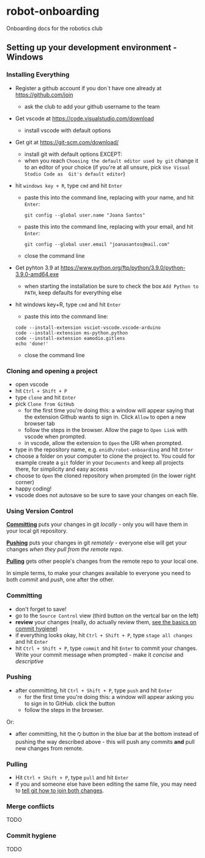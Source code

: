# robot-onboarding
Onboarding docs for the robotics club

## Setting up your development environment - Windows

### Installing Everything
* Register a github account if you don`t have one already at https://github.com/join
    * ask the club to add your github username to the team

* Get vscode at https://code.visualstudio.com/download
    * install vscode with default options

* Get git at https://git-scm.com/download/
    * install git with default options EXCEPT:
    * when you reach `Choosing the default editor used by git` change it to 
an editor of your choice (if you're at all unsure, pick `Use Visual Stodio Code as 
Git's default editor`)
* hit `windows key + R`, type `cmd` and hit `Enter`
    * paste this into the command line, replacing with your name, and hit `Enter`:
        ```
        git config --global user.name "Joana Santos"
        ```
    * paste this into the command line, replacing with your email, and hit `Enter`:
        ```
        git config --global user.email "joanasantos@mail.com"
        ```
    * close the command line

* Get pyhton 3.9 at https://www.python.org/ftp/python/3.9.0/python-3.9.0-amd64.exe
    * when starting the installation be sure to check the box `Add Python to PATH`, keep
defaults for everything else

* hit windows key+R, type `cmd` and hit `Enter`
    * paste this into the command line:
    ```
    code --install-extension vsciot-vscode.vscode-arduino
    code --install-extension ms-python.python
    code --install-extension eamodio.gitlens
    echo 'done!'
    ```
    * close the command line


### Cloning and opening a project
* open vscode
* hit `Ctrl + Shift + P`
* type `clone` and hit `Enter`
* pick `Clone from GitHub`
    * for the first time you're doing this: a window will appear saying that the extension
Github wants to sign in. Click `Allow`
to open a new browser tab
    * follow the steps in the browser. Allow the page to `Open Link` with
    vscode when prompted.
    * in vscode, allow the extension to `Open` the URI when prompted.
* type in the repository name, e.g. `enidh/robot-onboarding` and hit `Enter`
* choose a folder on your computer to clone the project to. You could for example create
a `git` folder in your `Documents` and keep all projects there, for simplicity and easy access
* choose to `Open` the cloned repository when prompted (in the lower right corner)
* happy coding!
* vscode does not autosave so be sure to save your changes on each file.

### Using Version Control
[**Committing**](#committing) puts your changes in git _locally_ - only you will have them in your local git repository. 

[**Pushing**](#pushing) puts your changes in git _remotely_ - everyone else will get your changes 
_when they pull from the remote repo_.

[**Pulling**](#pulling) gets other people's changes from the remote repo to your local one.


In simple terms, to make your changes available to everyone you need to both _commit_ and _push_, one after the other.

### Committing
* don't forget to save!
* go to the `Source Control` view (third button on the vertcal bar on the
left)
* **review** your changes (really, do actually review them, 
[see the basics on commit hygiene](#commit-hygiene))
* if everything looks okay, hit `Ctrl + Shift + P`, type `stage all changes` and hit `Enter`
* hit `Ctrl + Shift + P`, type `commit` and hit `Enter` to commit your changes. Write your commit message when prompted - make it *concise* and
*descriptive*

### Pushing
* after committing, hit `Ctrl + Shift + P`, type `push` and hit `Enter`
    * for the first time you're doing this: a window will appear asking you
    to sign in to GitHub. click the button
    * follow the steps in the browser.

Or:

* after committing, hit the `🗘` button in the blue bar at the
bottom instead of pushing the way described above - this will push any 
commits **and** pull new changes from remote.

### Pulling
* Hit `Ctrl + Shift + P`, type `pull` and hit `Enter`
* if you and someone else have been editing the same file, you may need to [tell git how to join both changes](#merge-conflicts).

### Merge conflicts
TODO

### Commit hygiene
TODO

